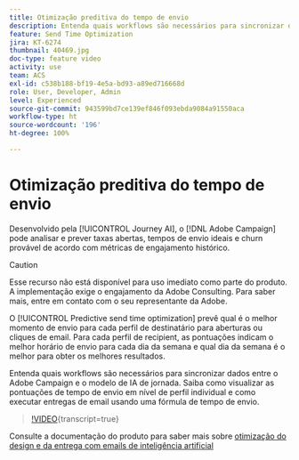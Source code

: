 ```yaml
---
title: Otimização preditiva do tempo de envio
description: Entenda quais workflows são necessários para sincronizar dados entre o Adobe Campaign e o modelo de IA de jornada. Saiba como visualizar as pontuações de tempo de envio em nível de perfil individual e como executar entregas de email usando uma fórmula de tempo de envio.
feature: Send Time Optimization
jira: KT-6274
thumbnail: 40469.jpg
doc-type: feature video
activity: use
team: ACS
exl-id: c538b188-bf19-4e5a-bd93-a89ed716668d
role: User, Developer, Admin
level: Experienced
source-git-commit: 943599bd7ce139ef846f093ebda9084a91550aca
workflow-type: ht
source-wordcount: '196'
ht-degree: 100%

---
```


# Otimização preditiva do tempo de envio

Desenvolvido pela [!UICONTROL Journey AI], o [!DNL Adobe Campaign] pode analisar e prever taxas abertas, tempos de envio ideais e churn provável de acordo com métricas de engajamento histórico.

>[!CAUTION]
>Esse recurso não está disponível para uso imediato como parte do produto. A implementação exige o engajamento da Adobe Consulting. Para saber mais, entre em contato com o seu representante da Adobe.

O [!UICONTROL Predictive send time optimization] prevê qual é o melhor momento de envio para cada perfil de destinatário para aberturas ou cliques de email. Para cada perfil de recipient, as pontuações indicam o melhor horário de envio para cada dia da semana e qual dia da semana é o melhor para obter os melhores resultados.

Entenda quais workflows são necessários para sincronizar dados entre o Adobe Campaign e o modelo de IA de jornada. Saiba como visualizar as pontuações de tempo de envio em nível de perfil individual e como executar entregas de email usando uma fórmula de tempo de envio.

>[!VIDEO](https://video.tv.adobe.com/v/40469?learn=on){transcript=true}

Consulte a documentação do produto para saber mais sobre [otimização do design e da entrega com emails de inteligência artificial](https://experienceleague.adobe.com/docs/campaign-standard/using/testing-and-sending/preparing-and-testing-messages/predictive.html?lang=pt-BR)
